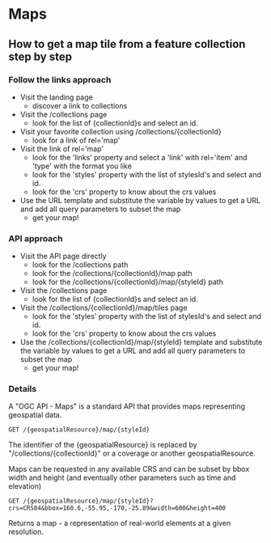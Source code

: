 # Maps

## How to get a map tile from a feature collection step by step

### Follow the links approach
* Visit the landing page
  - discover a link to collections
* Visit the /collections page
  - look for the list of {collectionId}s and select an id.
* Visit your favorite collection using /collections/{collectionId}
  - look for a link of rel='map'
* Visit the link of rel='map'
  - look for the 'links' property and select a 'link' with rel='item' and 'type' with the format you like
  - look for the 'styles' property with the list of stylesId's and select and id.
  - look for the 'crs' property to know about the crs values
* Use the URL template and substitute the variable by values to get a URL and add all query parameters to subset the map
  - get your map!

### API approach
* Visit the API page directly
  - look for the /collections path
  - look for the /collections/{collectionId}/map path
  - look for the /collections/{collectionId}/map/{styleId} path
* Visit the /collections page
  - look for the list of {collectionId}s and select an id.
* Visit the /collections/{collectionId}/map/tiles page
  - look for the 'styles' property with the list of stylesId's and select and id.
  - look for the 'crs' property to know about the crs values
* Use the /collections/{collectionId}/map/{styleId} template and substitute the variable by values to get a URL and add all query parameters to subset the map
  - get your map!


### Details

A "OGC API - Maps" is a standard API that provides maps representing geospatial data.

```
GET /{geospatialResource}/map/{styleId}
```

The identifier of the {geospatialResource} is replaced by "/collections/{collectionId}" or a coverage or another geospatialResource.

Maps can be requested in any available CRS and can be subset by bbox width and height (and eventually other parameters such as time and elevation)
```
GET /{geospatialResource}/map/{styleId}?crs=CRS84&bbox=160.6,-55.95,-170,-25.89&width=600&height=400
```
Returns a map - a representation of real-world elements at a given resolution. 
